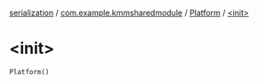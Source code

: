 [serialization](../../index.md) / [com.example.kmmsharedmodule](../index.md) / [Platform](index.md) / [&lt;init&gt;](./-init-.md)

# &lt;init&gt;

`Platform()`
